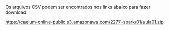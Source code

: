 Os arquivos CSV podem ser encontrados nos links abaixo para fazer download:

https://caelum-online-public.s3.amazonaws.com/2277-spark/01/aula01.zip